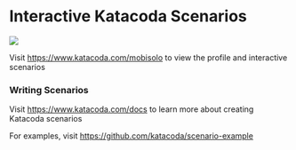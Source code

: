# Interactive Katacoda Scenarios

[![](http://shields.katacoda.com/katacoda/mobisolo/count.svg)](https://www.katacoda.com/mobisolo "Get your profile on Katacoda.com")

Visit https://www.katacoda.com/mobisolo to view the profile and interactive scenarios

### Writing Scenarios
Visit https://www.katacoda.com/docs to learn more about creating Katacoda scenarios

For examples, visit https://github.com/katacoda/scenario-example
